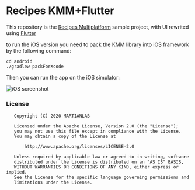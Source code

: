 Recipes KMM+Flutter
=====================

This repository is the [Recipes Multiplatform](https://github.com/topinambur/recipes_multiplatform) sample project, with UI rewrited using [Flutter](https://flutter.dev)

to run the iOS version you need to pack the KMM library into iOS framework by the following command:
```
cd android
./gradlew packForXcode
```

Then you can run the app on the iOS simulator:


![iOS screenshot](https://user-images.githubusercontent.com/2521164/133771621-1a94cb2f-b60d-4ce0-ad5b-0452dacd952a.png)


### License
```
   Copyright (C) 2020 MARTIANLAB

   Licensed under the Apache License, Version 2.0 (the "License");
   you may not use this file except in compliance with the License.
   You may obtain a copy of the License at

       http://www.apache.org/licenses/LICENSE-2.0

   Unless required by applicable law or agreed to in writing, software
   distributed under the License is distributed on an "AS IS" BASIS,
   WITHOUT WARRANTIES OR CONDITIONS OF ANY KIND, either express or implied.
   See the License for the specific language governing permissions and
   limitations under the License.
```
